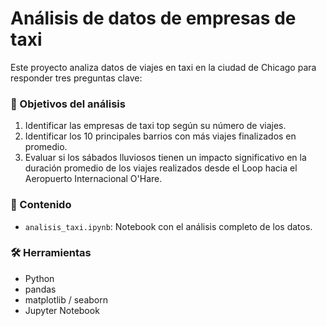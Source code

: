 # Análisis de datos de empresas de taxi

Este proyecto analiza datos de viajes en taxi en la ciudad de Chicago para responder tres preguntas clave:

### 🎯 Objetivos del análisis

1. Identificar las empresas de taxi top según su número de viajes.
2. Identificar los 10 principales barrios con más viajes finalizados en promedio.
3. Evaluar si los sábados lluviosos tienen un impacto significativo en la duración promedio de los viajes realizados desde el Loop hacia el Aeropuerto Internacional O'Hare.

### 📁 Contenido

- `analisis_taxi.ipynb`: Notebook con el análisis completo de los datos.

### 🛠 Herramientas

- Python
- pandas
- matplotlib / seaborn
- Jupyter Notebook
